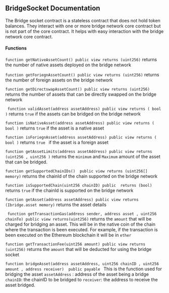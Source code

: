 ## BridgeSocket Documentation

The Bridge socket contract is a stateless contract that does not hold token balances. They interact with one or more bridge network core contract but is not part of the core contract. It helps with easy interaction with the bridge network core contract.

#### Functions
`function getNativeAssetCount() public view returns (uint256)`
returns the number of native assets deployed on the bridge network

`function getForiegnAssetCount() public view returns (uint256)`
returns the number of foreign assets on the bridge network

`function getDirectswapAssetCount() public view returns (uint256)`
returns the number of assets that can be directly swapped on the bridge network

` function validAsset(address assetAddress) public view returns ( bool )`
returns `true` if the assets can be bridged on the bridge network

`function isNativeAsset(address assetAddress) public view returns ( bool )`
returns `true` if the asset is a native asset

`function isForiegnAsset(address assetAddress) public view returns ( bool )`
returns `true ` if the asset is a foreign asset

`function getAssetLimits(address assetAddress) public view returns (uint256 , uint256 )`
returns the `minimum` and `Maximum` amount of the asset that can be bridged.

`function getSupportedChainIDs()  public view returns (uint256[] memory)`
returns the chainId of the chain supported on the bridge network

`function isSupportedChain(uint256 chainID) public  returns (bool)`
returns `true` if the chainId is supported on the bridge network

`function getAsset(address assetAddress) public view returns (Ibridge.asset memory)`
returns the asset details

` function getTransactionGas(address sender, address asset , uint256 chainTo) public view returns(uint256)`
returns the `amount` that will be charged for bridging an asset. This will be in the native coin of the chain where the transaction is been executed. For example, if the transaction is been executed on the Ethereum blockchain it will be in `ether`

`function getTransactionFee(uint256 amount) public view returns (uint256)`
returns the  `amount` that will be deducted for using the bridge socket

`function bridgeAsset(address assetAddress, uint256 chainID , uint256 amount , address receiver)  public payable ` 
This is the function used for bridging the asset
`assetAddress` : address of the asset being a bridge
`chainID`: the chainID to be bridged to
`receiver`: the address to receive the asset bridged.

